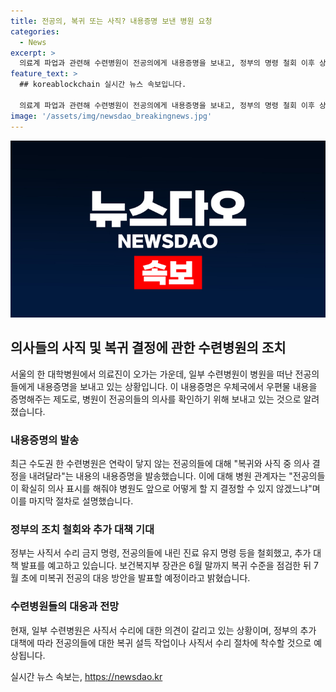 ```yaml
---
title: 전공의, 복귀 또는 사직? 내용증명 보낸 병원 요청
categories:
  - News
excerpt: >
  의료계 파업과 관련해 수련병원이 전공의에게 내용증명을 보내고, 정부의 명령 철회 이후 상황 변화가 없는 가운데 대책 발표를 기다리는 상황. 보건복지부 장관은 6월 말까지 현장 상황을 파악, 7월 초 대응 방안 발표 예정. 수련병원은 추가 대책에 따라 복귀 설득 작업 등을 진행할 것으로 전망됨.
feature_text: >
  ## koreablockchain 실시간 뉴스 속보입니다.

  의료계 파업과 관련해 수련병원이 전공의에게 내용증명을 보내고, 정부의 명령 철회 이후 상황 변화가 없는 가운데 대책 발표를 기다리는 상황. 보건복지부 장관은 6월 말까지 현장 상황을 파악, 7월 초 대응 방안 발표 예정. 수련병원은 추가 대책에 따라 복귀 설득 작업 등을 진행할 것으로 전망됨.
image: '/assets/img/newsdao_breakingnews.jpg'
---
```


<p><img src="/assets/img/newsdao_breakingnews.jpg" alt="koreablockchain 속보" /></p>

<h2 data-ke-size="size26">의사들의 사직 및 복귀 결정에 관한 수련병원의 조치</h2>

<p data-ke-size="size16">서울의 한 대학병원에서 의료진이 오가는 가운데, 일부 수련병원이 병원을 떠난 전공의들에게 내용증명을 보내고 있는 상황입니다. 이 내용증명은 우체국에서 우편물 내용을 증명해주는 제도로, 병원이 전공의들의 의사를 확인하기 위해 보내고 있는 것으로 알려졌습니다.</p>

<h3>내용증명의 발송</h3>

<p data-ke-size="size16">최근 수도권 한 수련병원은 연락이 닿지 않는 전공의들에 대해 "복귀와 사직 중 의사 결정을 내려달라"는 내용의 내용증명을 발송했습니다. 이에 대해 병원 관계자는 "전공의들이 확실히 의사 표시를 해줘야 병원도 앞으로 어떻게 할 지 결정할 수 있지 않겠느냐"며 이를 마지막 절차로 설명했습니다.</p>

<h3>정부의 조치 철회와 추가 대책 기대</h3>

<p data-ke-size="size16">정부는 사직서 수리 금지 명령, 전공의들에 내린 진료 유지 명령 등을 철회했고, 추가 대책 발표를 예고하고 있습니다. 보건복지부 장관은 6월 말까지 복귀 수준을 점검한 뒤 7월 초에 미복귀 전공의 대응 방안을 발표할 예정이라고 밝혔습니다.</p>

<h3>수련병원들의 대응과 전망</h3>

<p data-ke-size="size16">현재, 일부 수련병원은 사직서 수리에 대한 의견이 갈리고 있는 상황이며, 정부의 추가 대책에 따라 전공의들에 대한 복귀 설득 작업이나 사직서 수리 절차에 착수할 것으로 예상됩니다.</p>
실시간 뉴스 속보는, <a href="https://newsdao.kr" rel="dofollow">https://newsdao.kr</a>


